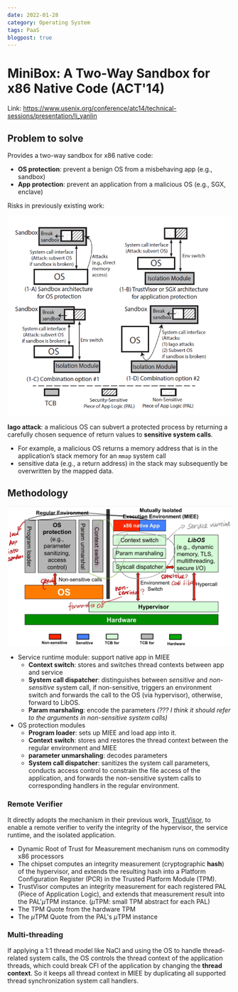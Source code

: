 ```yaml
---
date: 2022-01-28
category: Operating System
tags: PaaS
blogpost: true
---
```


# MiniBox: A Two-Way Sandbox for x86 Native Code (ACT'14)

Link: https://www.usenix.org/conference/atc14/technical-sessions/presentation/li_yanlin

## Problem to solve


Provides a two-way sandbox for x86 native code:

- **OS protection**: prevent a benign OS from a misbehaving app (e.g., sandbox)
- **App protection**: prevent an application from a malicious OS (e.g., SGX, enclave)

Risks in previously existing work:

![](/images/minibox/pre.png)

**Iago attack**: a malicious OS can subvert a protected process by returning a carefully chosen sequence of return values to **sensitive system calls**. 
  - For example, a malicious OS returns a memory address that is in the application’s stack memory for an `mmap` system call
  - sensitive data (e.g., a return address) in the stack may subsequently be overwritten by the mapped data.


## Methodology

![](/images/minibox/arch.jpg)

- Service runtime module: support native app in MIEE
  - **Context switch**: stores and switches thread contexts between app and service
  - **System call dispatcher**: distinguishes between *sensitive* and *non-sensitive* system call, if non-sensitive, triggers an environment switch and forwards the call to the OS (via hypervisor), otherwise, forward to LibOS.
  - **Param marshaling**: encode the parameters *(??? I think it should refer to the arguments in non-sensitive system calls)*
- OS protection modules
  - **Program loader**: sets up MIEE and load app into it.
  - **Context switch**: stores and restores the thread context between the regular environment and MIEE
  - **parameter unmarshaling**: decodes parameters
  - **System call dispatcher**: sanitizes the system call parameters, conducts access control to constrain the file access of the application, and forwards the non-sensitive system calls to corresponding handlers in the regular environment.


### Remote Verifier

It directly adopts the mechanism in their previous work, [TrustVisor](https://ieeexplore.ieee.org/document/5504713), to enable a remote verifier to verify the integrity of the hypervisor, the service runtime, and the isolated application.

- Dynamic Root of Trust for Measurement mechanism runs on commodity x86 processors
- The chipset computes an integrity measurement (cryptographic **hash**) of the hypervisor, and extends the resulting hash into a Platform Configuration Register (PCR) in the Trusted Platform Module (TPM).
- TrustVisor computes an integrity measurement for each registered PAL (Piece of Application Logic), and extends that measurement result into the PAL'$\mu$TPM instance. ($\mu$TPM: small TPM abstract for each PAL)
- The TPM Quote from the hardware TPM
- The $\mu$TPM Quote from the PAL's $\mu$TPM instance


### Multi-threading

If applying a 1:1 thread model like NaCl and using the OS to handle thread-related
system calls, the OS controls the thread context of the application threads, which could break CFI of the application by changing the **thread context**. So it keeps all thread context in MIEE by duplicating all supported thread synchronization system
call handlers. 